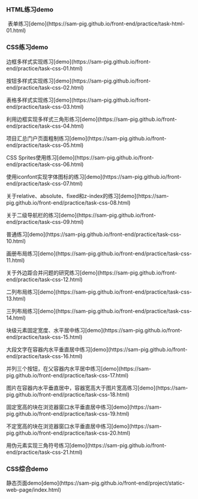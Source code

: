 <h3>HTML练习demo</h3>
<p>
  表单练习[demo](https://sam-pig.github.io/front-end/practice/task-html-01.html)
</p>

<h3>CSS练习demo</h3>
<p>
  边框多样式实现练习[demo](https://sam-pig.github.io/front-end/practice/task-css-01.html)
</p>
<p>
  按钮多样式实现练习[demo](https://sam-pig.github.io/front-end/practice/task-css-02.html)
</p>
<p>
  表格多样式实现练习[demo](https://sam-pig.github.io/front-end/practice/task-css-03.html)
</p>
<p>
  利用边框实现多样式三角形练习[demo](https://sam-pig.github.io/front-end/practice/task-css-04.html)
</p>
<p>
 项目汇总门户页面粗制练习[demo](https://sam-pig.github.io/front-end/practice/task-css-05.html)
</p>
<p>
 CSS Sprites使用练习[demo](https://sam-pig.github.io/front-end/practice/task-css-06.html)
</p>
<p>
 使用iconfont实现字体图标的练习[demo](https://sam-pig.github.io/front-end/practice/task-css-07.html)
</p>
<p>
 关于relative、absolute、fixed和z-index的练习[demo](https://sam-pig.github.io/front-end/practice/task-css-08.html)
</p>
<p>
 关于二级导航栏的练习[demo](https://sam-pig.github.io/front-end/practice/task-css-09.html)
</p>
<p>
 普通练习[demo](https://sam-pig.github.io/front-end/practice/task-css-10.html)
</p>
<p>
 画册布局练习[demo](https://sam-pig.github.io/front-end/practice/task-css-11.html)
</p>
<p>
 关于外边距合并问题的研究练习[demo](https://sam-pig.github.io/front-end/practice/task-css-12.html)
</p>
<p>
 二列布局练习[demo](https://sam-pig.github.io/front-end/practice/task-css-13.html)
</p>
<p>
 三列布局练习[demo](https://sam-pig.github.io/front-end/practice/task-css-14.html)
</p>
<p>
 块级元素固定宽度、水平居中练习[demo](https://sam-pig.github.io/front-end/practice/task-css-15.html)
</p>
<p>
 大段文字在容器内水平垂直居中练习[demo](https://sam-pig.github.io/front-end/practice/task-css-16.html)
</p>
<p>
 并列三个按钮，在父容器内水平居中练习[demo](https://sam-pig.github.io/front-end/practice/task-css-17.html)
</p>
<p>
 图片在容器内水平垂直居中，容器宽高大于图片宽高练习[demo](https://sam-pig.github.io/front-end/practice/task-css-18.html)
</p>
<p>
 固定宽高的块在浏览器窗口水平垂直居中练习[demo](https://sam-pig.github.io/front-end/practice/task-css-19.html)
</p>
<p>
 不定宽高的块在浏览器窗口水平垂直居中练习[demo](https://sam-pig.github.io/front-end/practice/task-css-20.html)
</p>
<p>
 用伪元素实现三角符号练习[demo](https://sam-pig.github.io/front-end/practice/task-css-21.html)
</p>

<h3>CSS综合demo</h3>
<p>
 静态页面demo[demo](https://sam-pig.github.io/front-end/project/static-web-page/index.html)
</p>
